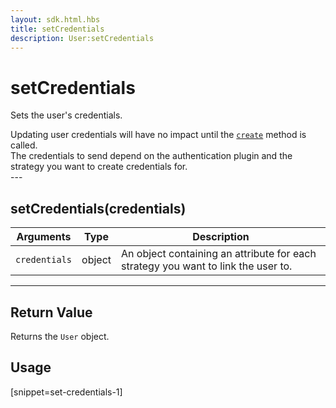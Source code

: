 ```yaml
---
layout: sdk.html.hbs
title: setCredentials
description: User:setCredentials
---
```


# setCredentials

Sets the user's credentials.

<div class="alert alert-info">
  Updating user credentials will have no impact until the <a href="/sdk-reference/php/3/user/create"><code>create</code></a> method is called.<br />
  The credentials to send depend on the authentication plugin and the strategy you want to create credentials for.
</div>
---

## setCredentials(credentials)

| Arguments     | Type   | Description                                                                       |
| ------------- | ------ | --------------------------------------------------------------------------------- |
| `credentials` | object | An object containing an attribute for each strategy you want to link the user to. |

---

## Return Value

Returns the `User` object.

## Usage

[snippet=set-credentials-1]
